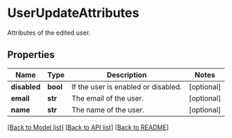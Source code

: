 # UserUpdateAttributes

Attributes of the edited user.

## Properties
Name | Type | Description | Notes
------------ | ------------- | ------------- | -------------
**disabled** | **bool** | If the user is enabled or disabled. | [optional] 
**email** | **str** | The email of the user. | [optional] 
**name** | **str** | The name of the user. | [optional] 

[[Back to Model list]](README.md#documentation-for-models) [[Back to API list]](README.md#documentation-for-api-endpoints) [[Back to README]](README.md)


